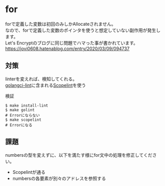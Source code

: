 # for

forで定義した変数は初回のみしかAllocateされません。  
なので、forで定義した変数のポインタを使うと想定していない副作用が発生します。  
Let's Encryptのブログに同じ問題でハマった事が書かれています。  
https://jovi0608.hatenablog.com/entry/2020/03/09/094737  

## 対策
linterを変えれば、検知してくれる。  
[golangci-lint](https://github.com/golangci/golangci-lint)に含まれる[Scopelint](https://github.com/kyoh86/scopelint)を使う  

検証  
```
$ make install-lint
$ make golint
# Errorにならない
$ make scopelint
# Errorになる
```

## 課題
numbersの型を変えずに、以下を満たす様にfor文中の処理を修正してください。  
- Scopelintが通る
- numbersの各要素が別々のアドレスを参照する
